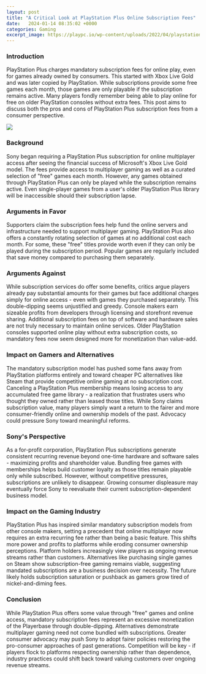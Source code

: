 ```yaml
---
layout: post
title: "A Critical Look at PlayStation Plus Online Subscription Fees"
date:   2024-01-14 08:35:02 +0000
categories: Gaming
excerpt_image: https://playpc.io/wp-content/uploads/2022/04/playstation-plus-tiers-1000x562.jpg
---
```


### Introduction
PlayStation Plus charges mandatory subscription fees for online play, even for games already owned by consumers. This started with Xbox Live Gold and was later copied by PlayStation. While subscriptions provide some free games each month, those games are only playable if the subscription remains active. Many players fondly remember being able to play online for free on older PlayStation consoles without extra fees. This post aims to discuss both the pros and cons of PlayStation Plus subscription fees from a consumer perspective.

![](https://playpc.io/wp-content/uploads/2022/04/playstation-plus-tiers-1000x562.jpg)
### Background 
Sony began requiring a PlayStation Plus subscription for online multiplayer access after seeing the financial success of Microsoft's Xbox Live Gold model. The fees provide access to multiplayer gaming as well as a curated selection of "free" games each month. However, any games obtained through PlayStation Plus can only be played while the subscription remains active. Even single-player games from a user's older PlayStation Plus library will be inaccessible should their subscription lapse. 
### Arguments in Favor
Supporters claim the subscription fees help fund the online servers and infrastructure needed to support multiplayer gaming. PlayStation Plus also offers a constantly rotating selection of games at no additional cost each month. For some, these "free" titles provide worth even if they can only be played during the subscription period. Popular games are regularly included that save money compared to purchasing them separately.
### Arguments Against 
While subscription services do offer some benefits, critics argue players already pay substantial amounts for their games but face additional charges simply for online access - even with games they purchased separately. This double-dipping seems unjustified and greedy. Console makers earn sizeable profits from developers through licensing and storefront revenue sharing. Additional subscription fees on top of software and hardware sales are not truly necessary to maintain online services. Older PlayStation consoles supported online play without extra subscription costs, so mandatory fees now seem designed more for monetization than value-add.
### Impact on Gamers and Alternatives
The mandatory subscription model has pushed some fans away from PlayStation platforms entirely and toward cheaper PC alternatives like Steam that provide competitive online gaming at no subscription cost. Canceling a PlayStation Plus membership means losing access to any accumulated free game library - a realization that frustrates users who thought they owned rather than leased those titles. While Sony claims subscription value, many players simply want a return to the fairer and more consumer-friendly online and ownership models of the past. Advocacy could pressure Sony toward meaningful reforms.
### Sony's Perspective  
As a for-profit corporation, PlayStation Plus subscriptions generate consistent recurring revenue beyond one-time hardware and software sales - maximizing profits and shareholder value. Bundling free games with memberships helps build customer loyalty as those titles remain playable only while subscribed. However, without competitive pressures, subscriptions are unlikely to disappear. Growing consumer displeasure may eventually force Sony to reevaluate their current subscription-dependent business model.
### Impact on the Gaming Industry
PlayStation Plus has inspired similar mandatory subscription models from other console makers, setting a precedent that online multiplayer now requires an extra recurring fee rather than being a basic feature. This shifts more power and profits to platforms while eroding consumer ownership perceptions. Platform holders increasingly view players as ongoing revenue streams rather than customers. Alternatives like purchasing single games on Steam show subscription-free gaming remains viable, suggesting mandated subscriptions are a business decision over necessity. The future likely holds subscription saturation or pushback as gamers grow tired of nickel-and-diming fees.
### Conclusion  
While PlayStation Plus offers some value through "free" games and online access, mandatory subscription fees represent an excessive monetization of the Playerbase through double-dipping. Alternatives demonstrate multiplayer gaming need not come bundled with subscriptions. Greater consumer advocacy may push Sony to adopt fairer policies restoring the pro-consumer approaches of past generations. Competition will be key - if players flock to platforms respecting ownership rather than dependence, industry practices could shift back toward valuing customers over ongoing revenue streams.